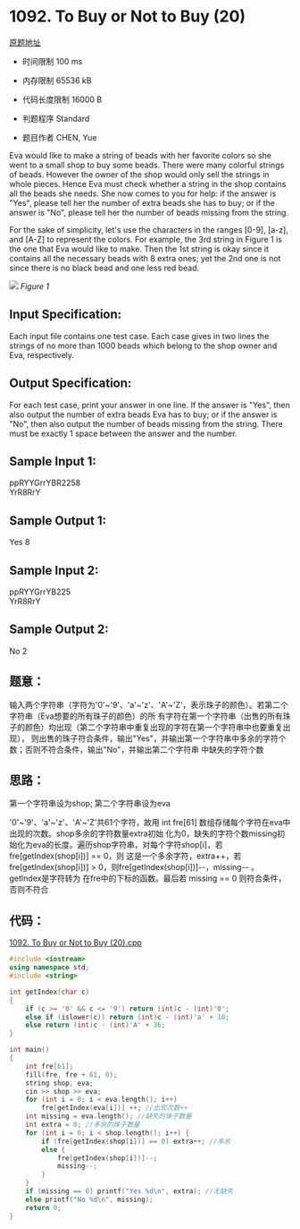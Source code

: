 ﻿# 1092. To Buy or Not to Buy (20)

[原题地址](https://www.patest.cn/contests/pat-a-practise/1092)

* 时间限制 100 ms

* 内存限制 65536 kB

* 代码长度限制 16000 B

* 判题程序 Standard 

* 题目作者 CHEN, Yue



Eva would like to make a string of beads with her favorite colors so she went to a small shop to buy some beads. 
There were many colorful strings of beads. However the owner of the shop would only sell the strings in whole pieces. 
Hence Eva must check whether a string in the shop contains all the beads she needs. She now comes to you for help: 
if the answer is "Yes", please tell her the number of extra beads she has to buy; or if the answer is "No", please 
tell her the number of beads missing from the string.

For the sake of simplicity, let's use the characters in the ranges [0-9], [a-z], and [A-Z] to represent the colors. 
For example, the 3rd string in Figure 1 is the one that Eva would like to make. Then the 1st string is okay since 
it contains all the necessary beads with 8 extra ones; yet the 2nd one is not since there is no black bead and one 
less red bead.

![](http://wx1.sinaimg.cn/mw690/006XXwaCgy1fy0kgn7u3xj307p05zmz3.jpg)
*Figure 1*



## Input Specification: 

Each input file contains one test case. Each case gives in two lines the strings of no more than 1000 beads which 
belong to the shop owner and Eva, respectively.



## Output Specification: 

For each test case, print your answer in one line. If the answer is "Yes", then also output the number of extra beads 
Eva has to buy; or if the answer is "No", then also output the number of beads missing from the string. There must be 
exactly 1 space between the answer and the number.



## Sample Input 1:

ppRYYGrrYBR2258  
YrR8RrY  

## Sample Output 1:

Yes 8  



## Sample Input 2:

ppRYYGrrYB225  
YrR8RrY  

## Sample Output 2:

No 2  



## 题意：

输入两个字符串（字符为'0'~'9'、'a'~'z'、'A'~'Z'，表示珠子的颜色）。若第二个字符串（Eva想要的所有珠子的颜色）的所
有字符在第一个字符串（出售的所有珠子的颜色）均出现（第二个字符串中重复出现的字符在第一个字符串中也要重复出现），
则出售的珠子符合条件，输出"Yes"，并输出第一个字符串中多余的字符个数；否则不符合条件，输出"No"，并输出第二个字符串
中缺失的字符个数


## 思路：

第一个字符串设为shop; 第二个字符串设为eva

'0'~'9'、'a'~'z'、'A'~'Z'共61个字符，故用 int fre[61] 数组存储每个字符在eva中出现的次数。shop多余的字符数量extra初始
化为0，缺失的字符个数missing初始化为eva的长度。遍历shop字符串，对每个字符shop[i]，若 fre[getIndex(shop[i])] == 0，则
这是一个多余字符，extra++，若 fre[getIndex(shop[i])] > 0，则fre[getIndex(shop[i])]--，missing-- 。getIndex是字符转为
在fre中的下标的函数。最后若 missing == 0 则符合条件，否则不符合


## 代码：

[1092. To Buy or Not to Buy (20).cpp](https://github.com/jerrykcode/PAT-Practise/blob/master/PAT%20Advanced%20Level%20Practise/1092.%20To%20Buy%20or%20Not%20to%20Buy%20(20)/1092.%20To%20Buy%20or%20Not%20to%20Buy%20(20).cpp)

```cpp
#include <iostream>
using namespace std;
#include <string>

int getIndex(char c)
{
	if (c >= '0' && c <= '9') return (int)c - (int)'0';
	else if (islower(c)) return (int)c - (int)'a' + 10;
	else return (int)c - (int)'A' + 36;
}

int main()
{
	int fre[61];
	fill(fre, fre + 61, 0);
	string shop, eva;
	cin >> shop >> eva;
	for (int i = 0; i < eva.length(); i++)
		fre[getIndex(eva[i])] ++; //出现次数++
	int missing = eva.length(); //缺失的珠子数量
	int extra = 0; //多余的珠子数量
	for (int i = 0; i < shop.length(); i++) {
		if (fre[getIndex(shop[i])] == 0) extra++; //多余
		else {
			fre[getIndex(shop[i])]--;
			missing--;
		}
	}
	if (missing == 0) printf("Yes %d\n", extra); //无缺失
	else printf("No %d\n", missing);
    return 0;
}
```